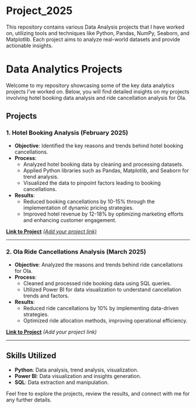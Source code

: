 # Project_2025
 This repository contains various Data Analysis projects that I have worked on, utilizing tools and techniques like Python, Pandas, NumPy, Seaborn, and Matplotlib. Each project aims to analyze real-world datasets and provide actionable insights.
# Data Analytics Projects

Welcome to my repository showcasing some of the key data analytics projects I’ve worked on. Below, you will find detailed insights on my projects involving hotel booking data analysis and ride cancellation analysis for Ola.

## Projects

### 1. **Hotel Booking Analysis** (February 2025)
- **Objective**: Identified the key reasons and trends behind hotel booking cancellations.
- **Process**: 
  - Analyzed hotel booking data by cleaning and processing datasets.
  - Applied Python libraries such as Pandas, Matplotlib, and Seaborn for trend analysis.
  - Visualized the data to pinpoint factors leading to booking cancellations.
- **Results**:
  - Reduced booking cancellations by 10-15% through the implementation of dynamic pricing strategies.
  - Improved hotel revenue by 12-18% by optimizing marketing efforts and enhancing customer engagement.
  
[**Link to Project**](#) [*(Add your project link)*](https://github.com/AmitKumarJha-ds/Project_2025/tree/main/Ola%20Power%20BI)

---

### 2. **Ola Ride Cancellations Analysis** (March 2025)
- **Objective**: Analyzed the reasons and trends behind ride cancellations for Ola.
- **Process**: 
  - Cleaned and processed ride booking data using SQL queries.
  - Utilized Power BI for data visualization to understand cancellation trends and factors.
- **Results**:
  - Reduced ride cancellations by 10% by implementing data-driven strategies.
  - Optimized ride allocation methods, improving operational efficiency.
  
[**Link to Project**](#) *(Add your project link)*

---

## Skills Utilized
- **Python**: Data analysis, trend analysis, visualization.
- **Power BI**: Data visualization and insights generation.
- **SQL**: Data extraction and manipulation.

Feel free to explore the projects, review the results, and connect with me for any further details.
